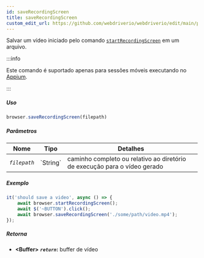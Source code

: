 ```yaml
---
id: saveRecordingScreen
title: saveRecordingScreen
custom_edit_url: https://github.com/webdriverio/webdriverio/edit/main/packages/webdriverio/src/commands/browser/saveRecordingScreen.ts
---
```


Salvar um vídeo iniciado pelo comando [`startRecordingScreen`](/docs/api/appium#startrecordingscreen) em um arquivo.

:::info

Este comando é suportado apenas para sessões móveis executando no [Appium](https://appium.github.io/appium.io/docs/en/commands/device/recording-screen/start-recording-screen/).

:::

##### Uso

```js
browser.saveRecordingScreen(filepath)
```

##### Parâmetros

<table>
  <thead>
    <tr>
      <th>Nome</th><th>Tipo</th><th>Detalhes</th>
    </tr>
  </thead>
  <tbody>
    <tr>
      <td><code><var>filepath</var></code></td>
      <td>`String`</td>
      <td>caminho completo ou relativo ao diretório de execução para o vídeo gerado</td>
    </tr>
  </tbody>
</table>

##### Exemplo

```js title="saveRecordingScreen.js"
it('should save a video', async () => {
    await browser.startRecordingScreen();
    await $('~BUTTON').click();
    await browser.saveRecordingScreen('./some/path/video.mp4');
});
```

##### Retorna

- **&lt;Buffer&gt;**
            **<code><var>return</var></code>:**             buffer de vídeo